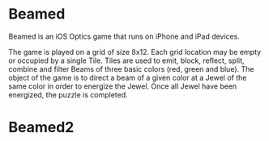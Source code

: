 #  Beamed

Beamed is an iOS Optics game that runs on iPhone and iPad devices.

The game is played on a grid of size 8x12.  Each grid location may be empty or occupied by a single Tile.  Tiles are used to emit, block, reflect, split, combine and filter Beams of three basic colors (red, green and blue).  The object of the game is to direct a beam of a given color at a Jewel of the same color in order to energize the Jewel.  Once all Jewel have been energized, the puzzle is completed.
# Beamed2

